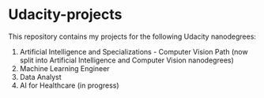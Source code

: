 # Udacity-projects
This repository contains my projects for the following Udacity nanodegrees:
  1. Artificial Intelligence and Specializations - Computer Vision Path (now split into Artificial Intelligence and Computer Vision nanodegrees)
  2. Machine Learning Engineer
  3. Data Analyst
  4. AI for Healthcare (in progress)
  

